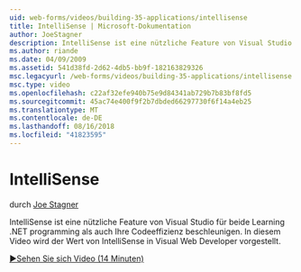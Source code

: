 ```yaml
---
uid: web-forms/videos/building-35-applications/intellisense
title: IntelliSense | Microsoft-Dokumentation
author: JoeStagner
description: IntelliSense ist eine nützliche Feature von Visual Studio für beide Learning .NET programming als auch Ihre Codeeffizienz beschleunigen. Dieses Video bietet eine Einführung...
ms.author: riande
ms.date: 04/09/2009
ms.assetid: 541d38fd-2d62-4db5-bb9f-182163829326
msc.legacyurl: /web-forms/videos/building-35-applications/intellisense
msc.type: video
ms.openlocfilehash: c22af32efe940b75e9d84341ab729b7b83bf8fd5
ms.sourcegitcommit: 45ac74e400f9f2b7dbded66297730f6f14a4eb25
ms.translationtype: MT
ms.contentlocale: de-DE
ms.lasthandoff: 08/16/2018
ms.locfileid: "41823595"
---
```

<a name="intellisense"></a>IntelliSense
====================
durch [Joe Stagner](https://github.com/JoeStagner)

IntelliSense ist eine nützliche Feature von Visual Studio für beide Learning .NET programming als auch Ihre Codeeffizienz beschleunigen. In diesem Video wird der Wert von IntelliSense in Visual Web Developer vorgestellt.

[&#9654;Sehen Sie sich Video (14 Minuten)](https://channel9.msdn.com/Blogs/ASP-NET-Site-Videos/intellisense)
